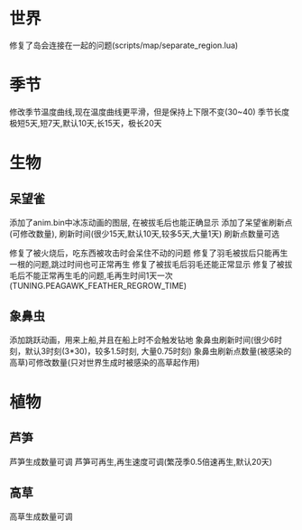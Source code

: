 # 世界

修复了岛会连接在一起的问题(scripts/map/separate_region.lua)


# 季节
修改季节温度曲线,现在温度曲线更平滑，但是保持上下限不变(30~40)
季节长度 极短5天,短7天,默认10天,长15天，极长20天


# 生物

## 呆望雀

添加了anim.bin中冰冻动画的图层, 在被拔毛后也能正确显示
添加了呆望雀刷新点(可修改数量), 刷新时间(很少15天,默认10天,较多5天,大量1天)
刷新点数量可选

修复了被火烧后，吃东西被攻击时会呆住不动的问题
修复了羽毛被拔后只能再生一根的问题,跳过时间也可正常再生
修复了被拔毛后羽毛还能正常显示
修复了被拔毛后不能正常再生毛的问题,毛再生时间1天一次(TUNING.PEAGAWK_FEATHER_REGROW_TIME)

## 象鼻虫

添加跳跃动画，用来上船,并且在船上时不会触发钻地
象鼻虫刷新时间(很少6时刻，默认3时刻(3*30)，较多1.5时刻, 大量0.75时刻)
象鼻虫刷新点数量(被感染的高草)可修改数量(只对世界生成时被感染的高草起作用)

# 植物

## 芦笋
芦笋生成数量可调
芦笋可再生,再生速度可调(繁茂季0.5倍速再生,默认20天)

## 高草
高草生成数量可调